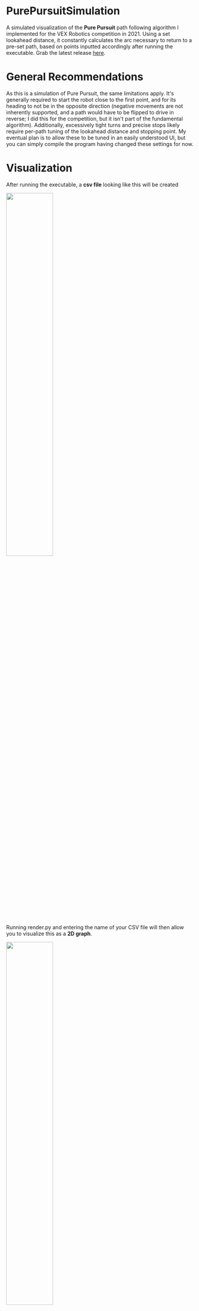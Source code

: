 # PurePursuitSimulation
A simulated visualization of the **Pure Pursuit** path following algorithm I implemented for the VEX Robotics competition in 2021. Using a set lookahead distance, it constantly calculates the arc necessary to return to a pre-set path, based on points inputted accordingly after running the executable. Grab the latest release [here](https://github.com/odepoint/PurePursuitSimulation/releases).


# General Recommendations
As this is a simulation of Pure Pursuit, the same limitations apply. It's generally required to start the robot close to the first point, and for its heading to not be in the opposite direction (negative movements are not inherently supported, and a path would have to be flipped to drive in reverse; I did this for the competition, but it isn't part of the fundamental algorithm). Additionally, excessively tight turns and precise stops likely require per-path tuning of the lookahead distance and stopping point. My eventual plan is to allow these to be tuned in an easily understood UI, but you can simply compile the program having changed these settings for now.

# Visualization
After running the executable, a **csv file** looking like this will be created 

<img src="https://i.imgur.com/OujDLYJ.png"  width=50% height=50%>

Running render.py and entering the name of your CSV file will then allow you to visualize this as a **2D graph**.

<img src="https://i.imgur.com/H0I5w2v.png"  width=50% height=50%>

# TODO
My eventual plan is to encapsulate the visualization and calculations into one interactive program, with toggleable settings for
1. Lookahead distance
2. Stopping point

and a rendering of it in real time

# Thanks

My friend [Liam](https://github.com/hpst3r) for letting me bounce ideas off of him, and refactoring the makefile to be multiplatform.
